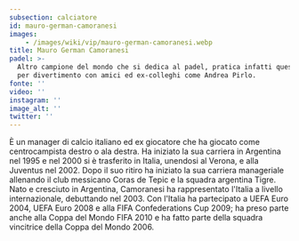 ```yaml
---
subsection: calciatore
id: mauro-german-camoranesi
images: 
    - /images/wiki/vip/mauro-german-camoranesi.webp
title: Mauro German Camoranesi
padel: >-
  Altro campione del mondo che si dedica al padel, pratica infatti questo sport
  per divertimento con amici ed ex-colleghi come Andrea Pirlo.
fonte: ''
video: ''
instagram: ''
image_alt: ''
twitter: ''
---
```

È un manager di calcio italiano ed ex giocatore che ha giocato come centrocampista destro o ala destra. Ha iniziato la sua carriera in Argentina nel 1995 e nel 2000 si è trasferito in Italia, unendosi al Verona, e alla Juventus nel 2002. Dopo il suo ritiro ha iniziato la sua carriera manageriale allenando il club messicano Coras de Tepic e la squadra argentina Tigre. Nato e cresciuto in Argentina, Camoranesi ha rappresentato l'Italia a livello internazionale, debuttando nel 2003. Con l'Italia ha partecipato a UEFA Euro 2004, UEFA Euro 2008 e alla FIFA Confederations Cup 2009; ha preso parte anche alla Coppa del Mondo FIFA 2010 e ha fatto parte della squadra vincitrice della Coppa del Mondo 2006.